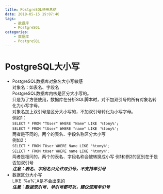```yaml
---
title: PostgreSQL使用总结
date: 2018-05-15 19:07:40
tags:
    - 数据库
    - PostgreSQL
categories:
    - 数据库
    - PostgreSQL
---
```

# PostgreSQL大小写
* PostgreSQL数据库对象名大小写敏感  
对象名：如表名、字段名  
PostgreSQL数据库内核是区分大小写的。  
只是为了方便使用，数据库在分析SQL脚本时，对不加双引号的所有对象名转化为小写字母。  
对象名加上双引号是区分大小写的，不加双引号转化为小写字母。  
例如1：  
`SELECT * FROM "TUser" WHERE "Name" LIKE '%tony%';`  
`SELECT * FROM "tUser" WHERE "name" LIKE '%tony%';`  
两者是不同的，两个的表名、字段名称区分大小写  
例如2：  
`SELECT * FROM TUser WHERE Name LIKE '%tony%';`  
`SELECT * FROM tUser WHERE name LIKE '%tony%';`  
两者是相同的，两个的表名、字段名称会被转换成小写
例1和例2的区别在于是否加双引号  
***注意：表名、字段名只允许双引号，不支持单引号***
* 数据区分大小写  
LIKE '%a%',A是不会出来的  
***注意：数据双引号、单引号都可以，建议使用单引号***
